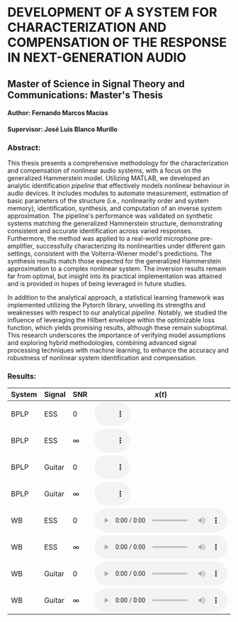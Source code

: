 # DEVELOPMENT OF A SYSTEM FOR CHARACTERIZATION AND COMPENSATION OF THE RESPONSE IN NEXT-GENERATION AUDIO

## Master of Science in Signal Theory and Communications: Master's Thesis

#### Author: Fernando Marcos Macías
#### Supervisor: José Luis Blanco Murillo

### Abstract: 

This thesis presents a comprehensive methodology for the characterization and compensation of nonlinear audio systems, with a focus on the generalized Hammerstein model. Utilizing MATLAB, we developed an analytic identification *pipeline* that effectively models nonlinear behaviour in audio devices. It includes modules to automate measurement, estimation of basic parameters of the structure (i.e., nonlinearity order and system memory), identification, synthesis, and computation of an inverse system approximation. The pipeline's performance was validated on synthetic systems matching the generalized Hammerstein structure, demonstrating consistent and accurate identification across varied responses. Furthermore, the method was applied to a real-world microphone pre-amplifier, successfully characterizing its nonlinearities under different gain settings, consistent with the Volterra-Wiener model's predictions. The synthesis results match those expected for the generalized Hammerstein approximation to a complex nonlinear system. The inversion results remain far from optimal, but insight into its practical implementation was attained and is provided in hopes of being leveraged in future studies.

In addition to the analytical approach, a statistical learning framework was implemented utilizing the Pytorch library, unveiling its strengths and weaknesses with respect to our analytical *pipeline*. Notably, we studied the influence of leveraging the Hilbert envelope within the optimizable loss function, which yields promising results, although these remain suboptimal. This research underscores the importance of verifying model assumptions and exploring hybrid methodologies, combining advanced signal processing techniques with machine learning, to enhance the accuracy and robustness of nonlinear system identification and compensation.


### Results:

| System | Signal | SNR | $x(t)$   | $y(t)$   | $\hat{y}(t)$: *pipeline*          | $\hat{y}(t)$: *learning*         |
|--------|--------|-----|----------|----------|-----------------------------------|----------------------------------|
| BPLP | ESS | 0 | <audio controls style="width: 80px;"><source src="web_audios/ESS_BPLP_0_x.wav" type="audio/wav"></audio> | <audio controls style="width: 80px;"><source src="web_audios/ESS_BPLP_0_y.wav" type="audio/wav"></audio> | <audio controls style="width: 80px;"><source src="web_audios/ESS_BPLP_0_yhat.wav" type="audio/wav"></audio> | - |
| BPLP | ESS | $\infty$ | <audio controls style="width: 80px;"><source src="web_audios/ESS_BPLP_Inf_x.wav" type="audio/wav"></audio> | <audio controls style="width: 80px;"><source src="web_audios/ESS_BPLP_Inf_y.wav" type="audio/wav"></audio> | <audio controls style="width: 80px;"><source src="web_audios/ESS_BPLP_Inf_yhat.wav" type="audio/wav"></audio> | - |
| BPLP | Guitar | 0 | <audio controls style="width: 80px;"><source src="web_audios/guit_BPLP_0_x.wav" type="audio/wav"></audio> | <audio controls style="width: 80px;"><source src="web_audios/guit_BPLP_0_y.wav" type="audio/wav"></audio> | <audio controls style="width: 80px;"><source src="web_audios/guit_BPLP_0_yhat.wav" type="audio/wav"></audio> | - |
| BPLP | Guitar | $\infty$ | <audio controls style="width: 80px;"><source src="web_audios/guit_BPLP_Inf_x.wav" type="audio/wav"></audio> | <audio controls style="width: 80px;"><source src="web_audios/guit_BPLP_Inf_y.wav" type="audio/wav"></audio> | <audio controls style="width: 80px;"><source src="web_audios/guit_BPLP_Inf_yhat.wav" type="audio/wav"></audio> | - |
| WB | ESS | 0 | <audio controls><source src="web_audios/ESS_WB_0_x.wav" type="audio/wav"></audio> | <audio controls><source src="web_audios/ESS_WB_0_y.wav" type="audio/wav"></audio> | <audio controls><source src="web_audios/ESS_WB_0_yhat.wav" type="audio/wav"></audio> | - |
| WB | ESS | $\infty$ | <audio controls><source src="web_audios/ESS_WB_Inf_x.wav" type="audio/wav"></audio> | <audio controls><source src="web_audios/ESS_WB_Inf_y.wav" type="audio/wav"></audio> | <audio controls><source src="web_audios/ESS_WB_Inf_yhat.wav" type="audio/wav"></audio> | <audio controls><source src="web_audios/ESS_WB_Inf_yhat_LV.wav" type="audio/wav"></audio> |
| WB | Guitar | 0 | <audio controls><source src="web_audios/guit_WB_0_x.wav" type="audio/wav"></audio> | <audio controls><source src="web_audios/guit_WB_0_y.wav" type="audio/wav"></audio> | <audio controls><source src="web_audios/guit_WB_0_yhat.wav" type="audio/wav"></audio> | - |
| WB | Guitar | $\infty$ | <audio controls><source src="web_audios/guit_WB_Inf_x.wav" type="audio/wav"></audio> | <audio controls><source src="web_audios/guit_WB_Inf_y.wav" type="audio/wav"></audio> | <audio controls><source src="web_audios/guit_WB_Inf_yhat.wav" type="audio/wav"></audio> | <audio controls><source src="web_audios/guit_WB_Inf_yhat_LV.wav" type="audio/wav"></audio> |


